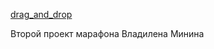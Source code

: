 [drag_and_drop](https://pchupchu.github.io/drag_and_drop/)

Второй проект марафона Владилена Минина
